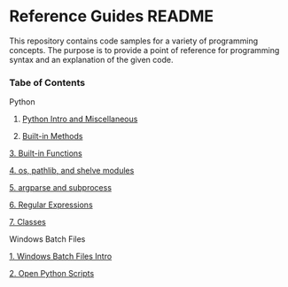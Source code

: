 # Reference Guides README

This repository contains code samples for a variety of programming concepts. The purpose is to provide a point of reference for programming syntax and an explanation of the given code.

### Tabe of Contents
Python

1. [Python Intro and Miscellaneous](https://github.com/ajoh504/referenceguides/blob/main/python/1_python_intro_misc.md)

2. [Built-in Methods](https://github.com/ajoh504/referenceguides/blob/main/python/2_built_in_methods.md)

[3. Built-in Functions](https://github.com/ajoh504/referenceguides/blob/main/python/3_built_in_functions.md)

[4. os, pathlib, and shelve modules](https://github.com/ajoh504/referenceguides/blob/main/python/4_os_pathlib_shelve.md)

[5. argparse and subprocess](https://github.com/ajoh504/referenceguides/blob/main/python/5_argparse_subprocess.md)

[6. Regular Expressions](https://github.com/ajoh504/referenceguides/blob/main/python/6_regular_expressions)

[7. Classes](https://github.com/ajoh504/referenceguides/blob/main/python/7_classes.md)

Windows Batch Files

[1. Windows Batch Files Intro](https://github.com/ajoh504/referenceguides/blob/main/windowsbatchfiles/1_batch_intro.md)

[2. Open Python Scripts](https://github.com/ajoh504/referenceguides/blob/main/windowsbatchfiles/2_run_py_script.md)
 
